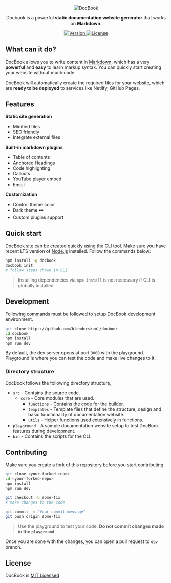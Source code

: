<p align="center">
  <img src="https://docbook.netlify.com/img/logo.svg" alt="DocBook">
</p>

<p align="center">
  Docbook is a powerful <b>static documentation website generator</b> that works on <b>Markdown</b>.
</p>

<p align="center">
   <a href="https://www.npmjs.com/package/docbook">
    <img src="https://img.shields.io/npm/v/docbook.svg" alt="Version">
  </a>
  <a href="https://www.npmjs.com/package/docbook">
    <img src="https://img.shields.io/npm/l/docbook.svg" alt="License">
  </a>
</p>

## What can it do?
DocBook allows you to write content in [Markdown](https://en.wikipedia.org/wiki/Markdown), which has a very **powerful** and **easy** to learn markup syntax. You can quickly start creating your website without much code.

DocBook will automatically create the required files for your website, which are **ready to be deployed** to services like Netlify, GitHub Pages.


## Features
**Static site generation**
- Minified files
- SEO friendly
- Integrate external files

**Built-in markdown plugins**
- Table of contents
- Anchored Headings
- Code highlighting
- Callouts
- YouTube player embed
- Emoji

**Customization**
- Control theme color
- Dark theme :dark_sunglasses:
- Custom plugins support

## Quick start
DocBook site can be created quickly using the CLI tool. Make sure you have recent LTS version of [Node.js](https://nodejs.org/) installed. Follow the commands below:
```bash
npm install -g docbook
docbook init
# follow steps shown in CLI
```
> Installing dependencies via `npm install` is not necessary if CLI is globally installed.


## Development
Following commands must be followed to setup DocBook development environment.

```bash
git clone https://github.com/blenderskool/docbook
cd docbook
npm install
npm run dev
```
By default, the dev server opens at port `3000` with the playground.
Playground is where you can test the code and make live changes to it.

### Directory structure
DocBook follows the following directory structure,
- `src` - Contains the source code.
  - `core` - Core modules that are used.
    - `functions` - Contains the code for the builder.
    - `templates` - Template files that define the structure, design and basic functionality of documentation website.
    - `utils` - Helper functions used extensively in functions.
- `playground` - A sample documentation website setup to test DocBook features during development.
- `bin` - Contains the scripts for the CLI.

## Contributing
Make sure you create a fork of this repository before you start contributing.
```bash
git clone <your-forked-repo>
cd <your-forked-repo>
npm install
npm run dev

git checkout -b some-fix
# make changes to the code

git commit -m "Your commit message"
git push origin some-fix
```

> Use the playground to test your code.
> **Do not commit changes made in the `playground`.**

Once you are done with the changes, you can open a pull request to `dev` branch.

## License
DocBook is [MIT Licensed](https://github.com/blenderskool/docbook/blob/master/LICENSE)
